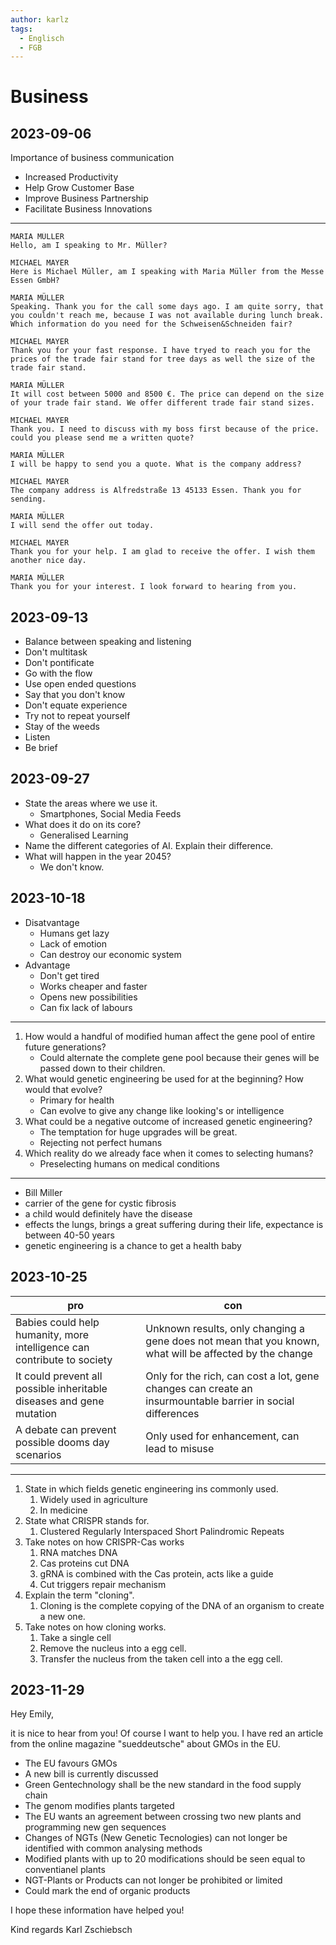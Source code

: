 ```yaml
---
author: karlz
tags:
  - Englisch
  - FGB
---
```


# Business

## 2023-09-06

Importance of business communication

- Increased Productivity
- Help Grow Customer Base
- Improve Business Partnership
- Facilitate Business Innovations

- - -

```
MARIA MÜLLER
Hello, am I speaking to Mr. Müller?

MICHAEL MAYER
Here is Michael Müller, am I speaking with Maria Müller from the Messe Essen GmbH?

MARIA MÜLLER
Speaking. Thank you for the call some days ago. I am quite sorry, that you couldn't reach me, because I was not available during lunch break. Which information do you need for the Schweisen&Schneiden fair?

MICHAEL MAYER
Thank you for your fast response. I have tryed to reach you for the prices of the trade fair stand for tree days as well the size of the trade fair stand.

MARIA MÜLLER
It will cost between 5000 and 8500 €. The price can depend on the size of your trade fair stand. We offer different trade fair stand sizes.

MICHAEL MAYER
Thank you. I need to discuss with my boss first because of the price. could you please send me a written quote?

MARIA MÜLLER
I will be happy to send you a quote. What is the company address?

MICHAEL MAYER
The company address is Alfredstraße 13 45133 Essen. Thank you for sending.

MARIA MÜLLER
I will send the offer out today.

MICHAEL MAYER
Thank you for your help. I am glad to receive the offer. I wish them another nice day.

MARIA MÜLLER
Thank you for your interest. I look forward to hearing from you.
```

## 2023-09-13

- Balance between speaking and listening
- Don't multitask
- Don't pontificate
- Go with the flow
- Use open ended questions
- Say that you don't know
- Don't equate experience
- Try not to repeat yourself
- Stay of the weeds
- Listen
- Be brief

## 2023-09-27

- State the areas where we use it.
	- Smartphones, Social Media Feeds
- What does it do on its core?
	- Generalised Learning
- Name the different categories of AI. Explain their difference.
- What will happen in the year 2045?
	- We don't know.

## 2023-10-18

- Disatvantage
	- Humans get lazy
	- Lack of emotion
	- Can destroy our economic system
- Advantage
	- Don't get tired
	- Works cheaper and faster
	- Opens new possibilities
	- Can fix lack of labours

----

1. How would a handful of modified human affect the gene pool of entire future generations?
	- Could alternate the complete gene pool because their genes will be passed down to their children.
2. What would genetic engineering be used for at the beginning? How would that evolve?
	- Primary for health
	- Can evolve to give any change like looking's or intelligence
3. What could be a negative outcome of increased genetic engineering?
	- The temptation for huge upgrades will be great.
	- Rejecting not perfect humans
4. Which reality do we already face when it comes to selecting humans?
	- Preselecting humans on medical conditions

---

- Bill Miller
- carrier of the gene for cystic fibrosis
- a child would definitely have the disease
- effects the lungs, brings a great suffering during their life, expectance is between 40-50 years
- genetic engineering is a chance to get a health baby

## 2023-10-25

| pro                                                                     | con                                                                                                        |
| ----------------------------------------------------------------------- | ---------------------------------------------------------------------------------------------------------- |
| Babies could help humanity, more intelligence can contribute to society | Unknown results, only changing a gene does not mean that you known, what will be affected by the change    |
| It could prevent all possible inheritable diseases and gene mutation    | Only for the rich, can cost a lot, gene changes can create an insurmountable barrier in social differences |
| A debate can prevent possible dooms day scenarios                       | Only used for enhancement, can lead to misuse                                                                                                           |

---

1. State in which fields genetic engineering ins commonly used.
	1. Widely used in agriculture
	2. In medicine
2. State what CRISPR stands for.
	1. Clustered Regularly Interspaced Short Palindromic Repeats
3. Take notes on how CRISPR-Cas works
	1. RNA matches DNA
	2. Cas proteins cut DNA
	3. gRNA is combined with the Cas protein, acts like a guide
	5. Cut triggers repair mechanism
4. Explain the term "cloning".
	1. Cloning is the complete copying of the DNA of an organism to create a new one.
5. Take notes on how cloning works.
	1. Take a single cell
	2. Remove the nucleus into a egg cell.
	3. Transfer the nucleus from the taken cell into a the egg cell.

## 2023-11-29

Hey Emily,

it is nice to hear from you! Of course I want to help you. I have red an article from the online magazine "sueddeutsche" about GMOs in the EU.

- The EU favours GMOs
- A new bill is currently discussed
- Green Gentechnology shall be the new standard in the food supply chain
- The genom modifies plants targeted
- The EU wants an agreement between crossing two new plants and programming new gen sequences
- Changes of NGTs (New Genetic Tecnologies) can not longer be identified with common analysing methods
- Modified plants with up to 20 modifications should be seen equal to conventianel plants
- NGT-Plants or Products can not longer be prohibited or limited
- Could mark the end of organic products

I hope these information have helped you!

Kind regards
Karl Zschiebsch